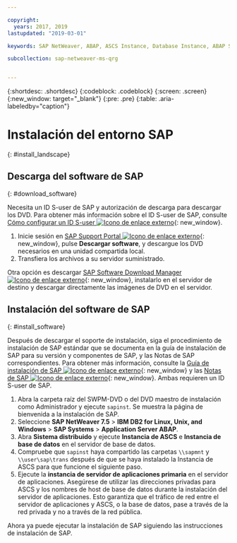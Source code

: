 ```yaml
---

copyright:
  years: 2017, 2019
lastupdated: "2019-03-01"

keywords: SAP NetWeaver, ABAP, ASCS Instance, Database Instance, ABAP SAP Central Services, SWPM, application server, database server

subcollection: sap-netweaver-ms-qrg


---
```


{:shortdesc: .shortdesc}
{:codeblock: .codeblock}
{:screen: .screen}
{:new_window: target="_blank"}
{:pre: .pre}
{:table: .aria-labeledby="caption"}

# Instalación del entorno SAP
{: #install_landscape}

## Descarga del software de SAP
{: #download_software}

Necesita un ID S-user de SAP y autorización de descarga para descargar los DVD. Para obtener más información sobre el ID S-user de SAP, consulte [Cómo configurar un ID S-user ![Icono de enlace externo](../icons/launch-glyph.svg "Icono de enlace externo")](https://www.youtube.com/watch?v=4wICiRTP8u0/){: new_window}.

1. Inicie sesión en [SAP Support Portal ![Icono de enlace externo](../icons/launch-glyph.svg "Icono de enlace externo")](https://support.sap.com/en/index.html){: new_window}, pulse **Descargar software**, y descargue los DVD necesarios en una unidad compartida local.
2. Transfiera los archivos a su servidor suministrado.

Otra opción es descargar [SAP Software Download Manager ![Icono de enlace externo](../icons/launch-glyph.svg "Icono de enlace externo")](https://support.sap.com/en/my-support/software-downloads.html#section_995042677){: new_window}, instalarlo en el servidor de destino y descargar directamente las imágenes de DVD en el servidor.

## Instalación del software de SAP
{: #install_software}

Después de descargar el soporte de instalación, siga el procedimiento de instalación de SAP estándar que se documenta en la guía de instalación de SAP para su versión y componentes de SAP, y las Notas de SAP correspondientes. Para obtener más información, consulte la [Guía de instalación de SAP ![Icono de enlace externo](../icons/launch-glyph.svg "Icono de enlace externo")](https://service.sap.com/instguides){: new_window} y las [Notas de SAP ![Icono de enlace externo](../icons/launch-glyph.svg "Icono de enlace externo")](https://support.sap.com){: new_window}. Ambas requieren un ID S-user de SAP.

1. Abra la carpeta raíz del SWPM-DVD o del DVD maestro de instalación como Administrador y ejecute `sapinst`. Se muestra la página de bienvenida a la instalación de SAP.
2. Seleccione **SAP NetWeaver 7.5** > **IBM DB2 for Linux, Unix, and Windows** > **SAP Systems** > **Application Server ABAP**.
3. Abra **Sistema distribuido** y ejecute **Instancia de ASCS** e **Instancia de base de datos** en el servidor de base de datos.
4. Compruebe que `sapinst` haya compartido las carpetas `\\sapmnt` y `\\user\sap\trans` después de que se haya instalado la Instancia de ASCS para que funcione el siguiente paso.
5. Ejecute la **instancia de servidor de aplicaciones primaria** en el servidor de aplicaciones. Asegúrese de utilizar las direcciones privadas para ASCS y los nombres de host de base de datos durante la instalación del servidor de aplicaciones. Esto garantiza que el tráfico de red entre el servidor de aplicaciones y ASCS, o la base de datos, pase a través de la red privada y no a través de la red pública.

Ahora ya puede ejecutar la instalación de SAP siguiendo las instrucciones de instalación de SAP.
